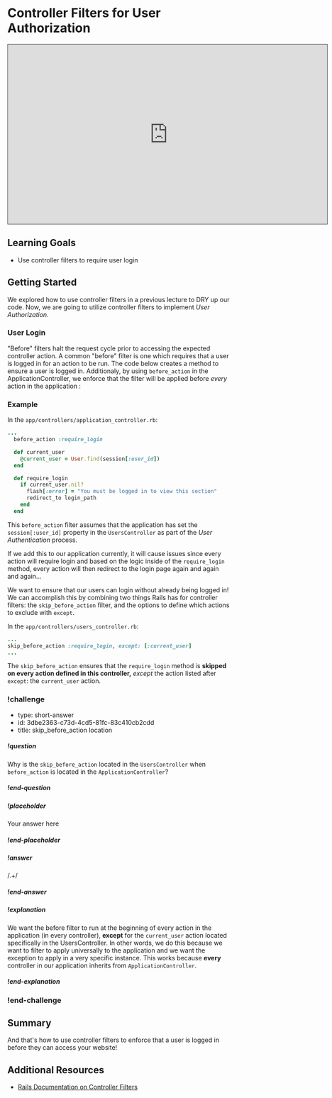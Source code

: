 # Controller Filters for User Authorization

<iframe src="https://adaacademy.hosted.panopto.com/Panopto/Pages/Embed.aspx?pid=93b51f36-2778-4bbd-aac0-ac6f0165c7e3&autoplay=false&offerviewer=true&showtitle=true&showbrand=false&start=0&interactivity=all" height="405" width="720" style="border: 1px solid #464646;" allowfullscreen allow="autoplay"></iframe>

## Learning Goals
- Use controller filters to require user login

## Getting Started

We explored how to use controller filters in a previous lecture to DRY up our code. Now, we are going to utilize controller filters to implement *User Authorization*.

### User Login
"Before" filters halt the request cycle prior to accessing the expected controller action. A common "before" filter is one which requires that a user is logged in for an action to be run. The code below creates a method to ensure a user is logged in. Additionaly, by using `before_action` in the ApplicationController, we enforce that the filter will be applied before _every_ action in the application :

### Example
In the `app/controllers/application_controller.rb`:
```ruby
...
  before_action :require_login

  def current_user
    @current_user = User.find(session[:user_id])
  end

  def require_login
    if current_user.nil?
      flash[:error] = "You must be logged in to view this section"
      redirect_to login_path
    end
  end
```

This `before_action` filter assumes that the application has set the `session[:user_id]` property in the `UsersController` as part of the *User Authentication* process.

If we add this to our application currently, it will cause issues since every action will require login and based on the logic inside of the `require_login` method, every action will then redirect to the login page again and again and again...

We want to ensure that our users can login without already being logged in! We can accomplish this by combining two things Rails has for controller filters: the `skip_before_action` filter, and the options to define which actions to exclude with `except`.

In the `app/controllers/users_controller.rb`:
```ruby
...
skip_before_action :require_login, except: [:current_user]
...
```

The `skip_before_action` ensures that the `require_login` method is **skipped on every action defined in this controller,** *except* the action listed after `except`: the `current_user` action.

<!-- >>>>>>>>>>>>>>>>>>>>>> BEGIN CHALLENGE >>>>>>>>>>>>>>>>>>>>>> -->
<!-- Replace everything in square brackets [] and remove brackets  -->

### !challenge

* type: short-answer
* id: 3dbe2363-c73d-4cd5-81fc-83c410cb2cdd
* title: skip_before_action location
<!-- * points: [1] (optional, the number of points for scoring as a checkpoint) -->
<!-- * topics: [python, pandas] (optional the topics for analyzing points) -->

##### !question

Why is the `skip_before_action` located in the `UsersController` when `before_action` is located in the `ApplicationController`?

##### !end-question

##### !placeholder

Your answer here

##### !end-placeholder

##### !answer

/.+/

##### !end-answer

<!-- other optional sections -->
<!-- !hint - !end-hint (markdown, users can see after a failed attempt) -->
<!-- !rubric - !end-rubric (markdown, instructors can see while scoring a checkpoint) -->
##### !explanation

We want the before filter to run at the beginning of every action in the application (in every controller), **except** for the `current_user` action located specifically in the UsersController. 
In other words, we do this because we want to filter to apply universally to the application and we want the exception to apply in a very specific instance.  This works because **every** controller in our application inherits from `ApplicationController`.

##### !end-explanation

### !end-challenge

<!-- ======================= END CHALLENGE ======================= -->

## Summary
And that's how to use controller filters to enforce that a user is logged in before they can access your website!

## Additional Resources
- [Rails Documentation on Controller Filters](https://guides.rubyonrails.org/action_controller_overview.html#filters)
